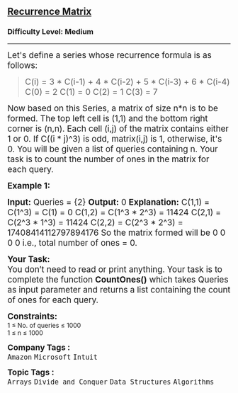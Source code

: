 <h2><a href="https://www.geeksforgeeks.org/problems/recurrence-matrix2315/1?page=26&difficulty=Medium&status=unsolved&sortBy=accuracy">Recurrence Matrix</a></h2> <h3>Difficulty Level: Medium</h3> <hr> <div class="problems_problem_content__Xm_eO"> <p><span style="font-size: 14pt;">Let's define a series whose recurrence formula is as follows:</span></p> <blockquote> <p><span style="font-size: 14pt;">C(i) = 3 * C(i-1) + 4 * C(i-2) + 5 * C(i-3) + 6 * C(i-4) C(0) = 2 C(1) = 0 C(2) = 1 C(3) = 7</span></p> </blockquote> <p><span style="font-size: 14pt;">Now based on this Series, a matrix of size n*n is to be formed. The top left cell is (1,1) and the bottom right corner is (n,n). Each cell (i,j) of the matrix contains either 1 or 0. If C((i * j)^3) is odd, matrix(i,j) is 1, otherwise, it's 0. You will be given a list of queries containing n. Your task is to count the number of ones in the matrix for each query.</span></p> <p><span style="font-size: 14pt;"><strong>Example 1:</strong></span></p> 

<span style="font-size: 14pt;"> <strong>Input:</strong> Queries = {2} <strong>Output:</strong> 0 <strong>Explanation:</strong> C(1,1) = C(1^3) = C(1) = 0 C(1,2) = C(1^3 * 2^3) = 11424 C(2,1) = C(2^3 * 1^3) = 11424 C(2,2) = C(2^3 * 2^3) = 17408414112797894176 So the matrix formed will be 0 0 0 0 i.e., total number of ones = 0. </span>

<p><span style="font-size: 14pt;"><strong>Your Task:</strong><br>You don’t need to read or print anything. Your task is to complete the function <strong>CountOnes()</strong> which takes Queries as input parameter and returns a list containing the count of ones for each query.</span></p> <p><span style="font-size: 14pt;"><strong>Constraints:</strong></span><br>1 ≤ No. of queries ≤ 1000<br>1 ≤ n ≤ 1000</p> <p><span style="font-size:18px"><strong>Company Tags :</strong><br><code>Amazon</code>&nbsp;<code>Microsoft</code>&nbsp;<code>Intuit</code></p> <p><span style="font-size:18px"><strong>Topic Tags :</strong><br><code>Arrays</code>&nbsp;<code>Divide and Conquer</code>&nbsp;<code>Data Structures</code>&nbsp;<code>Algorithms</code></p> </div>

